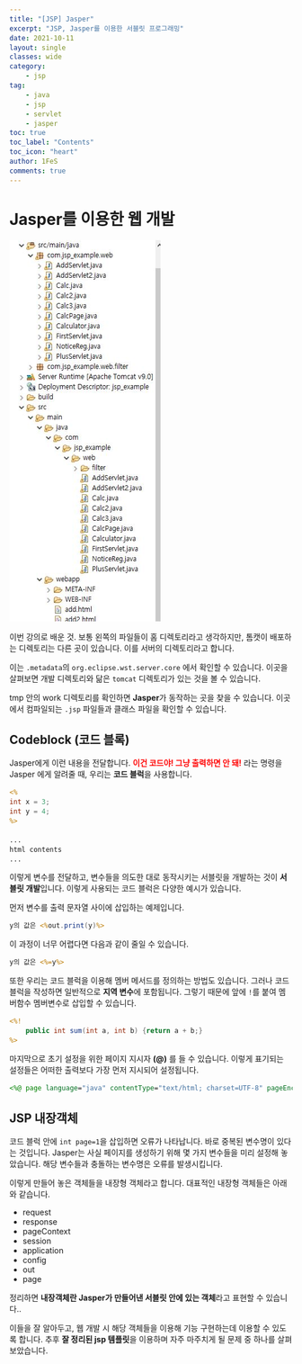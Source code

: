```yaml
---
title: "[JSP] Jasper"
excerpt: "JSP, Jasper를 이용한 서블릿 프로그래밍"
date: 2021-10-11
layout: single
classes: wide
category:
    - jsp
tag:
    - java
    - jsp
    - servlet
    - jasper
toc: true
toc_label: "Contents"
toc_icon: "heart"
author: 1FeS
comments: true
---
```


# Jasper를 이용한 웹 개발

<img src="/_img/2021-10-10/documents.jpg">

이번 강의로 배운 것. 보통 왼쪽의 파일들이 홈 디렉토리라고 생각하지만, 톰캣이 배포하는 디렉토리는 다른 곳이 있습니다. 이를 서버의 디렉토리라고 합니다.

이는 `.metadata`의 `org.eclipse.wst.server.core` 에서 확인할 수 있습니다. 이곳을 살펴보면 개발 디렉토리와 닮은 `tomcat` 디렉토리가 있는 것을 볼 수 있습니다.

tmp 안의 work 디렉토리를 확인하면 **Jasper**가 동작하는 곳을 찾을 수 있습니다. 이곳에서 컴파일되는 `.jsp` 파일들과 클래스 파일을 확인할 수 있습니다.

## Codeblock (코드 블록)

Jasper에게 이런 내용을 전달합니다. <span style="font-weight: bold; color: red">이건 코드야! 그냥 출력하면 안 돼!</span> 라는 명령을 Jasper 에게 알려줄 때, 우리는 **코드 블럭**을 사용합니다.

```jsp
<%
int x = 3;
int y = 4;
%>

...
html contents
...
```

이렇게 변수를 전달하고, 변수들을 의도한 대로 동작시키는 서블릿을 개발하는 것이 **서블릿 개발**입니다. 이렇게 사용되는 코드 블럭은 다양한 예시가 있습니다.

먼저 변수를 출력 문자열 사이에 삽입하는 예제입니다.

```jsp
y의 값은 <%out.print(y)%>
```

이 과정이 너무 어렵다면 다음과 같이 줄일 수 있습니다.

```jsp
y의 값은 <%=y%>
```

또한 우리는 코드 블럭을 이용해 멤버 메서드를 정의하는 방법도 있습니다. 그러나 코드 블럭을 작성하면 일반적으로 **지역 변수**에 포함됩니다. 그렇기 때문에 앞에 `!`를 붙여 멤버함수 멤버변수로 삽입할 수 있습니다.

```jsp
<%!
    public int sum(int a, int b) {return a + b;}
%>
```

마지막으로 초기 설정을 위한 페이지 지시자 **(@)** 를 들 수 있습니다. 이렇게 표기되는 설정들은 어떠한 출력보다 가장 먼저 지시되어 설정됩니다.

```jsp
<%@ page language="java" contentType="text/html; charset=UTF-8" pageEncoding="UTF-8" %>
```

## JSP 내장객체

코드 블럭 안에 `int page=1`을 삽입하면 오류가 나타납니다. 바로 중복된 변수명이 있다는 것입니다. Jasper는 사실 페이지를 생성하기 위해 몇 가지 변수들을 미리 설정해 놓았습니다. 해당 변수들과 충돌하는 변수명은 오류를 발생시킵니다.

이렇게 만들어 놓은 객체들을 내장형 객체라고 합니다. 대표적인 내장형 객체들은 아래와 같습니다.


- request
- response
- pageContext
- session
- application
- config
- out
- page

정리하면 **내장객체란 Jasper가 만들어낸 서블릿 안에 있는 객체**라고 표현할 수 있습니다..

이들을 잘 알아두고, 웹 개발 시 해당 객체들을 이용해 기능 구현하는데 이용할 수 있도록 합니다. 추후 **잘 정리된 jsp 템플릿**을 이용하며 자주 마주치게 될 문제 중 하나를 살펴보았습니다.